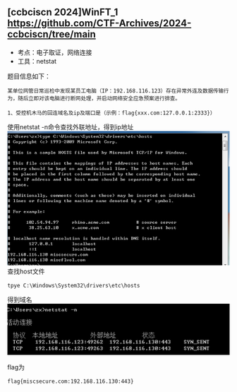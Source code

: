 ## [ccbciscn 2024]WinFT_1 https://github.com/CTF-Archives/2024-ccbciscn/tree/main 

* 考点：电子取证，网络连接
* 工具：netstat

题目信息如下：
    
```
某单位网管日常巡检中发现某员工电脑（IP：192.168.116.123）存在异常外连及数据传输行为，随后立即对该电脑进行断网处理，并启动网络安全应急预案进行排查。

1、受控机木马的回连域名及ip及端口是（示例：flag{xxx.com:127.0.0.1:2333}）

```

使用netstat -n命令查找外联地址，得到ip地址
![alt text](<images/[ccbciscn 2024]WinFT_1-netstat.png>)
查找host文件
```
tpye C:\Windows\System32\drivers\etc\hosts
```
得到域名
![alt text](<images/[ccbciscn 2024]WinFT_1-hosts.png>)

flag为
```
flag{miscsecure.com:192.168.116.130:443}
```